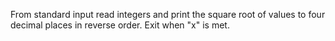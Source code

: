 From standard input read integers and print the square root of values to four decimal places in reverse order. Exit when "x" is met.
